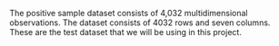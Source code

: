 The positive sample dataset consists of 4,032 multidimensional observations. 
The dataset consists of 4032 rows and seven columns. 
These are the test dataset that we will be using in this project.
